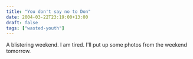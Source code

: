 ```yaml
---
title: "You don't say no to Don"
date: 2004-03-22T23:19:00+13:00
draft: false
tags: ["wasted-youth"]
---
```


A blistering weekend. I am tired. I'll put up some photos from the weekend tomorrow. 
